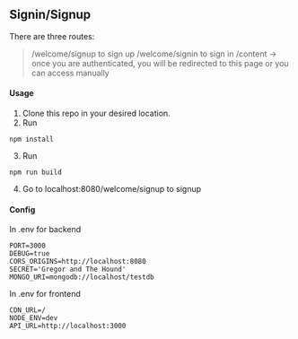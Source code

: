 ## Signin/Signup
There are three routes:
> /welcome/signup to sign up
> /welcome/signin to sign in
> /content -> once you are authenticated, you will be redirected to this page or you can access manually

#### Usage
1. Clone this repo in your desired location.
2. Run
```
npm install

```
3. Run
```
npm run build
```
4. Go to localhost:8080/welcome/signup to signup
#### Config
In .env for backend
```
PORT=3000
DEBUG=true
CORS_ORIGINS=http://localhost:8080
SECRET='Gregor and The Hound'
MONGO_URI=mongodb://localhost/testdb
```
In .env for frontend
```
CDN_URL=/
NODE_ENV=dev
API_URL=http://localhost:3000
```
